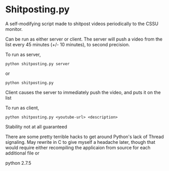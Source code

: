 Shitposting.py
==============

A self-modifying script made to shitpost videos periodically to the CSSU monitor.

Can be run as either server or client. The server will push a video from the list every 45 minutes (+/- 10 minutes), to second precision.

To run as server, 

	python shitposting.py server

or

	python shitposting.py


Client causes the server to immediately push the video, and puts it on the list

To run as client,

	python shitposting.py <youtube-url> <description>

Stability not at all guaranteed

There are some pretty terrible hacks to get around Python's lack of Thread signaling. May rewrite in C to give myself a headache later, though that would require either recompiling the applicaion from source for each additional file or 

python 2.7.5

